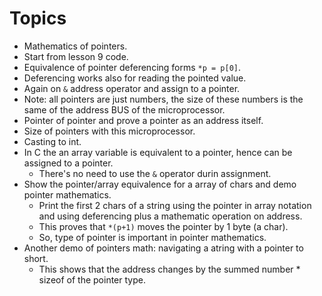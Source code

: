 # Topics

* Mathematics of pointers.
* Start from lesson 9 code.
* Equivalence of pointer deferencing forms `*p = p[0]`.
* Deferencing works also for reading the pointed value.
* Again on `&` address operator and assign to a pointer.
* Note: all pointers are just numbers, the size of these numbers is the same
of the address BUS of the microprocessor.
* Pointer of pointer and prove a pointer as an address itself.
* Size of pointers with this microprocessor.
* Casting to int.
* In C the an array variable is equivalent to a pointer, hence can be assigned to a pointer.
  * There's no need to use the `&` operator durin assignment.
* Show the pointer/array equivalence for a array of chars and demo pointer mathematics.
  * Print the first 2 chars of a string using the pointer in array notation and using
deferencing plus a mathematic operation on address.
  * This proves that `*(p+1)` moves the pointer by 1 byte (a char).
  * So, type of pointer is important in pointer mathematics.
* Another demo of pointers math: navigating a atring with a pointer to short.
  * This shows that the address changes by the summed number * sizeof of the pointer type.
